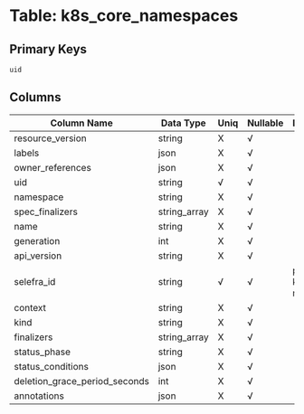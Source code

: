 # Table: k8s_core_namespaces

## Primary Keys 

```
uid
```


## Columns 

|  Column Name   |  Data Type  | Uniq | Nullable | Description | 
|  ----  | ----  | ----  | ----  | ---- | 
| resource_version | string | X | √ |  | 
| labels | json | X | √ |  | 
| owner_references | json | X | √ |  | 
| uid | string | √ | √ |  | 
| namespace | string | X | √ |  | 
| spec_finalizers | string_array | X | √ |  | 
| name | string | X | √ |  | 
| generation | int | X | √ |  | 
| api_version | string | X | √ |  | 
| selefra_id | string | √ | √ | primary keys value md5 | 
| context | string | X | √ |  | 
| kind | string | X | √ |  | 
| finalizers | string_array | X | √ |  | 
| status_phase | string | X | √ |  | 
| status_conditions | json | X | √ |  | 
| deletion_grace_period_seconds | int | X | √ |  | 
| annotations | json | X | √ |  | 


